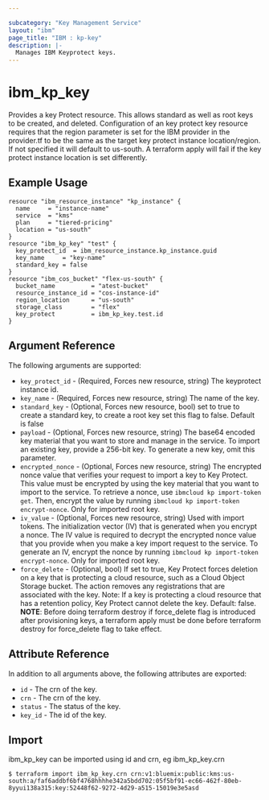```yaml
---

subcategory: "Key Management Service"
layout: "ibm"
page_title: "IBM : kp-key"
description: |-
  Manages IBM Keyprotect keys.
---
```


# ibm\_kp_key

Provides a key Protect resource. This allows standard as well as root keys to be created, and deleted. Configuration of an key protect key resource requires that the region parameter is set for the IBM provider in the provider.tf to be the same as the target key protect instance location/region. If not specified it will default to us-south. A terraform apply will fail if the key protect instance location is set differently.


## Example Usage

```hcl
resource "ibm_resource_instance" "kp_instance" {
  name     = "instance-name"
  service  = "kms"
  plan     = "tiered-pricing"
  location = "us-south"
}
resource "ibm_kp_key" "test" {
  key_protect_id  = ibm_resource_instance.kp_instance.guid
  key_name     = "key-name"
  standard_key = false
}
resource "ibm_cos_bucket" "flex-us-south" {
  bucket_name          = "atest-bucket"
  resource_instance_id = "cos-instance-id"
  region_location      = "us-south"
  storage_class        = "flex"
  key_protect          = ibm_kp_key.test.id
}
```

## Argument Reference

The following arguments are supported:

* `key_protect_id` - (Required, Forces new resource, string) The keyprotect instance id.
* `key_name` - (Required, Forces new resource, string) The name of the key. 
* `standard_key` - (Optional, Forces new resource, bool) set to true to create a standard key, to create a root key set this flag to false. Default is false 
* `payload` - (Optional, Forces new resource, string) The base64 encoded key material that you want to store and manage in the service. To import an existing key, provide a 256-bit key. To generate a new key, omit this parameter. 
* `encrypted_nonce` - (Optional, Forces new resource, string) The encrypted nonce value that verifies your request to import a key to Key Protect. This value must be encrypted by using the key material that you want to import to the service. To retrieve a nonce, use `ibmcloud kp import-token get`. Then, encrypt the value by running `ibmcloud kp import-token encrypt-nonce`. Only for imported root key.
* `iv_value` - (Optional, Forces new resource, string) Used with import tokens. The initialization vector (IV) that is generated when you encrypt a nonce. The IV value is required to decrypt the encrypted nonce value that you provide when you make a key import request to the service. To generate an IV, encrypt the nonce by running `ibmcloud kp import-token encrypt-nonce`. Only for imported root key.
* `force_delete` - (Optional, bool) If set to true, Key Protect forces deletion on a key that is protecting a cloud resource, such as a Cloud Object Storage bucket. The action removes any registrations that are associated with the key. Note: If a key is protecting a cloud resource that has a retention policy, Key Protect cannot delete the key. Default: false.
    **NOTE**: Before doing terraform destroy if force_delete flag is introduced after provisioning keys, a terraform apply must be done before terraform destroy for force_delete flag to take effect.


## Attribute Reference

In addition to all arguments above, the following attributes are exported:

* `id` - The crn of the key. 
* `crn` - The crn of the key. 
* `status` - The status of the key.
* `key_id` - The id of the key. 

## Import

ibm_kp_key can be imported using id and crn, eg ibm_kp_key.crn

```
$ terraform import ibm_kp_key.crn crn:v1:bluemix:public:kms:us-south:a/faf6addbf6bf4768hhhhe342a5bdd702:05f5bf91-ec66-462f-80eb-8yyui138a315:key:52448f62-9272-4d29-a515-15019e3e5asd
```
